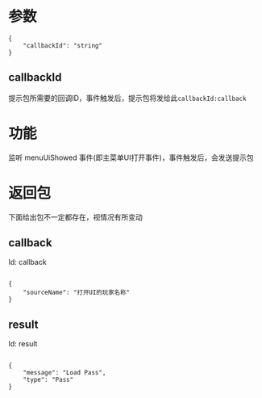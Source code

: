 # 参数
```
{
    "callbackId": "string"
}
```
## callbackId
提示包所需要的回调ID，事件触发后，提示包将发给此<code>callbackId:callback</code>
# 功能
监听 menuUiShowed 事件(即主菜单UI打开事件)，事件触发后，会发送提示包
# 返回包
下面给出包不一定都存在，视情况有所变动

## callback
Id: callback

```

{
    "sourceName": "打开UI的玩家名称"
}

```
## result
Id: result

```

{
    "message": "Load Pass",
    "type": "Pass"
}

```
